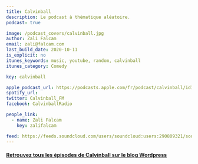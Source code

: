 ```yaml
---
title: Calvinball
description: Le podcast à thématique aléatoire.
podcast: true

image: /podcast_covers/calvinball.jpg
author: Zali Falcam
email: zali@falcam.com
last_build_date: 2020-10-11
is_explicit: no
itunes_keywords: music, youtube, random, calvinball
itunes_category: Comedy

key: calvinball

apple_podcast_url: https://podcasts.apple.com/fr/podcast/calvinball/id1284304233
spotify_url: 
twitter: Calvinball_FM
facebook: CalvinballRadio

people_link: 
  - name: Zali Falcam
    key: zalifalcam

feed: https://feeds.soundcloud.com/users/soundcloud:users:290809321/sounds.rss
---
```


<Podcast/>

#### [Retrouvez tous les épisodes de Calvinball sur le blog Wordpress](https://calvinballradio.wordpress.com/)